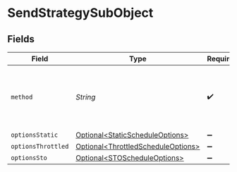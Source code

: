 # SendStrategySubObject


## Fields

| Field                                                                                                              | Type                                                                                                               | Required                                                                                                           | Description                                                                                                        | Example                                                                                                            |
| ------------------------------------------------------------------------------------------------------------------ | ------------------------------------------------------------------------------------------------------------------ | ------------------------------------------------------------------------------------------------------------------ | ------------------------------------------------------------------------------------------------------------------ | ------------------------------------------------------------------------------------------------------------------ |
| `method`                                                                                                           | *String*                                                                                                           | :heavy_check_mark:                                                                                                 | Describes the shape of the options object. Allowed values: ['static', 'throttled', 'immediate', 'smart_send_time'] | static                                                                                                             |
| `optionsStatic`                                                                                                    | [Optional\<StaticScheduleOptions>](../../models/components/StaticScheduleOptions.md)                               | :heavy_minus_sign:                                                                                                 | N/A                                                                                                                |                                                                                                                    |
| `optionsThrottled`                                                                                                 | [Optional\<ThrottledScheduleOptions>](../../models/components/ThrottledScheduleOptions.md)                         | :heavy_minus_sign:                                                                                                 | N/A                                                                                                                |                                                                                                                    |
| `optionsSto`                                                                                                       | [Optional\<STOScheduleOptions>](../../models/components/STOScheduleOptions.md)                                     | :heavy_minus_sign:                                                                                                 | N/A                                                                                                                |                                                                                                                    |